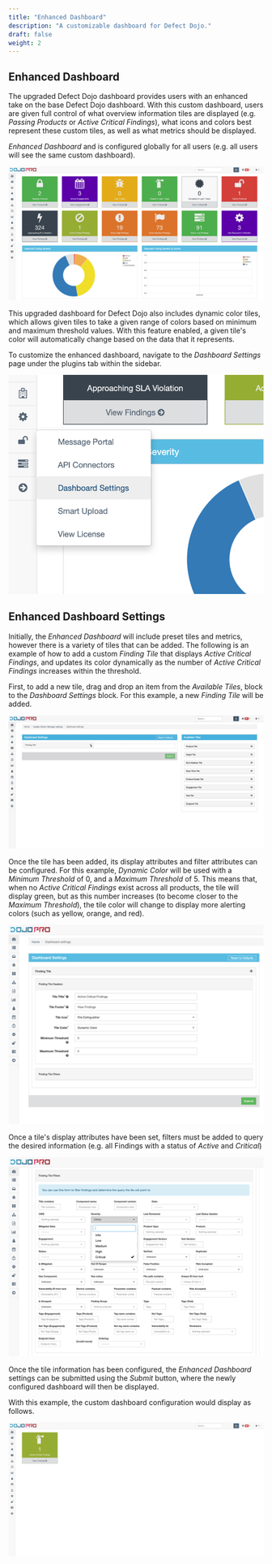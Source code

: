 ```yaml
---
title: "Enhanced Dashboard"
description: "A customizable dashboard for Defect Dojo."
draft: false
weight: 2
---
```


## Enhanced Dashboard

The upgraded Defect Dojo dashboard provides users with an enhanced take on the base Defect Dojo dashboard. With this custom dashboard, users are given full control of what overview information tiles are displayed (e.g. _Passing Products_ or _Active Critical Findings_), what icons and colors best represent these custom tiles, as well as what metrics should be displayed.

_Enhanced Dashboard_ and is configured globally for all users (e.g. all users will see the same custom dashboard).

![Enhanced Dashboard](images//dd-dashboard.png)

This upgraded dashboard for Defect Dojo also includes dynamic color tiles, which allows given tiles to take a given range of colors based on minimum and maximum threshold values. With this feature enabled, a given tile's color will automatically change based on the data that it represents.

To customize the enhanced dashboard, navigate to the _Dashboard Settings_ page under the plugins tab within the sidebar.

![Accessing Dashboard Settings](images//nav-dd.png)

## Enhanced Dashboard Settings

Initially, the _Enhanced Dashboard_ will include preset tiles and metrics, however there is a variety of tiles that can be added. The following is an example of how to add a custom _Finding Tile_ that displays _Active Critical Findings_, and updates its color dynamically as the number of _Active Critical Findings_ increases within the threshold.

First, to add a new tile, drag and drop an item from the _Available Tiles_, block to the _Dashboard Settings_ block. For this example, a new _Finding Tile_ will be added.

![Add Dashboard Tile](images//dd-add-tile.png)

Once the tile has been added, its display attributes and filter attributes can be configured. For this example, _Dynamic Color_ will be used with a _Minimum Threshold_ of 0, and a _Maximum Threshold_ of 5. This means that, when no _Active Critical Findings_ exist across all products, the tile will display green, but as this number increases (to become closer to the _Maximum Threshold_), the tile color will change to display more alerting colors (such as yellow, orange, and red).

![Add Dashboard Tile Headers](images//dd-tile-headers.png)

Once a tile's display attributes have been set, filters must be added to query the desired information (e.g. all Findings with a status of _Active_ and _Critical_)

![Add Dashboard Tile Filters](images//dd-tile-filters.png)

Once the tile information has been configured, the _Enhanced Dashboard_ settings can be submitted using the _Submit_ button, where the newly configured dashboard will then be displayed.

With this example, the custom dashboard configuration would display as follows.

![Enhanced Dashboard Example](images//dd-single-tile.png)
